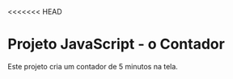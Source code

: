 <<<<<<< HEAD
# Projeto JavaScript - o Contador

Este projeto cria um contador de 5 minutos na tela.



